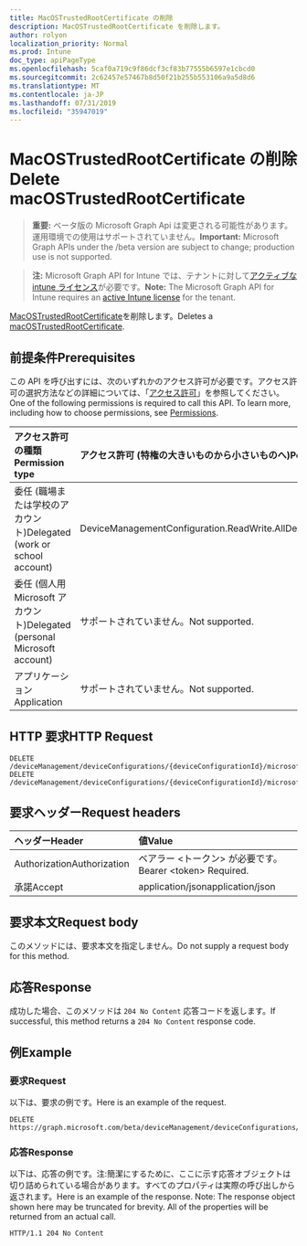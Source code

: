 ```yaml
---
title: MacOSTrustedRootCertificate の削除
description: MacOSTrustedRootCertificate を削除します。
author: rolyon
localization_priority: Normal
ms.prod: Intune
doc_type: apiPageType
ms.openlocfilehash: 5caf0a719c9f86dcf3cf83b77555b6597e1cbcd0
ms.sourcegitcommit: 2c62457e57467b8d50f21b255b553106a9a5d8d6
ms.translationtype: MT
ms.contentlocale: ja-JP
ms.lasthandoff: 07/31/2019
ms.locfileid: "35947019"
---
```

# <a name="delete-macostrustedrootcertificate"></a><span data-ttu-id="3ca83-103">MacOSTrustedRootCertificate の削除</span><span class="sxs-lookup"><span data-stu-id="3ca83-103">Delete macOSTrustedRootCertificate</span></span>

> <span data-ttu-id="3ca83-104">**重要:** ベータ版の Microsoft Graph Api は変更される可能性があります。運用環境での使用はサポートされていません。</span><span class="sxs-lookup"><span data-stu-id="3ca83-104">**Important:** Microsoft Graph APIs under the /beta version are subject to change; production use is not supported.</span></span>

> <span data-ttu-id="3ca83-105">**注:** Microsoft Graph API for Intune では、テナントに対して[アクティブな intune ライセンス](https://go.microsoft.com/fwlink/?linkid=839381)が必要です。</span><span class="sxs-lookup"><span data-stu-id="3ca83-105">**Note:** The Microsoft Graph API for Intune requires an [active Intune license](https://go.microsoft.com/fwlink/?linkid=839381) for the tenant.</span></span>

<span data-ttu-id="3ca83-106">[MacOSTrustedRootCertificate](../resources/intune-deviceconfig-macostrustedrootcertificate.md)を削除します。</span><span class="sxs-lookup"><span data-stu-id="3ca83-106">Deletes a [macOSTrustedRootCertificate](../resources/intune-deviceconfig-macostrustedrootcertificate.md).</span></span>

## <a name="prerequisites"></a><span data-ttu-id="3ca83-107">前提条件</span><span class="sxs-lookup"><span data-stu-id="3ca83-107">Prerequisites</span></span>
<span data-ttu-id="3ca83-p101">この API を呼び出すには、次のいずれかのアクセス許可が必要です。アクセス許可の選択方法などの詳細については、「[アクセス許可](/graph/permissions-reference)」を参照してください。</span><span class="sxs-lookup"><span data-stu-id="3ca83-p101">One of the following permissions is required to call this API. To learn more, including how to choose permissions, see [Permissions](/graph/permissions-reference).</span></span>

|<span data-ttu-id="3ca83-110">アクセス許可の種類</span><span class="sxs-lookup"><span data-stu-id="3ca83-110">Permission type</span></span>|<span data-ttu-id="3ca83-111">アクセス許可 (特権の大きいものから小さいものへ)</span><span class="sxs-lookup"><span data-stu-id="3ca83-111">Permissions (from most to least privileged)</span></span>|
|:---|:---|
|<span data-ttu-id="3ca83-112">委任 (職場または学校のアカウント)</span><span class="sxs-lookup"><span data-stu-id="3ca83-112">Delegated (work or school account)</span></span>|<span data-ttu-id="3ca83-113">DeviceManagementConfiguration.ReadWrite.All</span><span class="sxs-lookup"><span data-stu-id="3ca83-113">DeviceManagementConfiguration.ReadWrite.All</span></span>|
|<span data-ttu-id="3ca83-114">委任 (個人用 Microsoft アカウント)</span><span class="sxs-lookup"><span data-stu-id="3ca83-114">Delegated (personal Microsoft account)</span></span>|<span data-ttu-id="3ca83-115">サポートされていません。</span><span class="sxs-lookup"><span data-stu-id="3ca83-115">Not supported.</span></span>|
|<span data-ttu-id="3ca83-116">アプリケーション</span><span class="sxs-lookup"><span data-stu-id="3ca83-116">Application</span></span>|<span data-ttu-id="3ca83-117">サポートされていません。</span><span class="sxs-lookup"><span data-stu-id="3ca83-117">Not supported.</span></span>|

## <a name="http-request"></a><span data-ttu-id="3ca83-118">HTTP 要求</span><span class="sxs-lookup"><span data-stu-id="3ca83-118">HTTP Request</span></span>
<!-- {
  "blockType": "ignored"
}
-->
``` http
DELETE /deviceManagement/deviceConfigurations/{deviceConfigurationId}/microsoft.graph.macOSScepCertificateProfile/rootCertificate
DELETE /deviceManagement/deviceConfigurations/{deviceConfigurationId}/microsoft.graph.macOSEnterpriseWiFiConfiguration/rootCertificateForServerValidation
```

## <a name="request-headers"></a><span data-ttu-id="3ca83-119">要求ヘッダー</span><span class="sxs-lookup"><span data-stu-id="3ca83-119">Request headers</span></span>
|<span data-ttu-id="3ca83-120">ヘッダー</span><span class="sxs-lookup"><span data-stu-id="3ca83-120">Header</span></span>|<span data-ttu-id="3ca83-121">値</span><span class="sxs-lookup"><span data-stu-id="3ca83-121">Value</span></span>|
|:---|:---|
|<span data-ttu-id="3ca83-122">Authorization</span><span class="sxs-lookup"><span data-stu-id="3ca83-122">Authorization</span></span>|<span data-ttu-id="3ca83-123">ベアラー &lt;トークン&gt; が必要です。</span><span class="sxs-lookup"><span data-stu-id="3ca83-123">Bearer &lt;token&gt; Required.</span></span>|
|<span data-ttu-id="3ca83-124">承諾</span><span class="sxs-lookup"><span data-stu-id="3ca83-124">Accept</span></span>|<span data-ttu-id="3ca83-125">application/json</span><span class="sxs-lookup"><span data-stu-id="3ca83-125">application/json</span></span>|

## <a name="request-body"></a><span data-ttu-id="3ca83-126">要求本文</span><span class="sxs-lookup"><span data-stu-id="3ca83-126">Request body</span></span>
<span data-ttu-id="3ca83-127">このメソッドには、要求本文を指定しません。</span><span class="sxs-lookup"><span data-stu-id="3ca83-127">Do not supply a request body for this method.</span></span>

## <a name="response"></a><span data-ttu-id="3ca83-128">応答</span><span class="sxs-lookup"><span data-stu-id="3ca83-128">Response</span></span>
<span data-ttu-id="3ca83-129">成功した場合、このメソッドは `204 No Content` 応答コードを返します。</span><span class="sxs-lookup"><span data-stu-id="3ca83-129">If successful, this method returns a `204 No Content` response code.</span></span>

## <a name="example"></a><span data-ttu-id="3ca83-130">例</span><span class="sxs-lookup"><span data-stu-id="3ca83-130">Example</span></span>

### <a name="request"></a><span data-ttu-id="3ca83-131">要求</span><span class="sxs-lookup"><span data-stu-id="3ca83-131">Request</span></span>
<span data-ttu-id="3ca83-132">以下は、要求の例です。</span><span class="sxs-lookup"><span data-stu-id="3ca83-132">Here is an example of the request.</span></span>
``` http
DELETE https://graph.microsoft.com/beta/deviceManagement/deviceConfigurations/{deviceConfigurationId}/microsoft.graph.macOSScepCertificateProfile/rootCertificate
```

### <a name="response"></a><span data-ttu-id="3ca83-133">応答</span><span class="sxs-lookup"><span data-stu-id="3ca83-133">Response</span></span>
<span data-ttu-id="3ca83-p102">以下は、応答の例です。注:簡潔にするために、ここに示す応答オブジェクトは切り詰められている場合があります。すべてのプロパティは実際の呼び出しから返されます。</span><span class="sxs-lookup"><span data-stu-id="3ca83-p102">Here is an example of the response. Note: The response object shown here may be truncated for brevity. All of the properties will be returned from an actual call.</span></span>
``` http
HTTP/1.1 204 No Content
```





